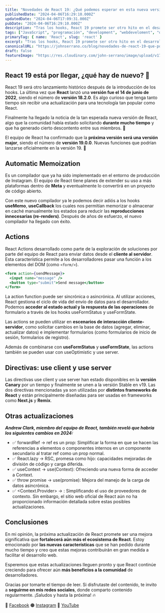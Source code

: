 ```yaml
---
title: "Novedades de React 19: ¿Qué podemos esperar en esta nueva versión?"
publishedDate: "2024-04-06T16:29:10.000Z"
updatedDate: "2024-04-06T17:09:31.000Z"
pubDate: "2024-04-06T16:29:10.000Z"
description: "Tras los hooks, React 19 promete ser otro hito en el desarrollo. Descubre más sobre este próximo lanzamiento que seguirá al 18.2.0 de junio de 2022."
tags: ["JavaScript", "programación", "development", "webdeveloment", "desarrollo-web", "react", "frontend", "front-end", "software", "web", "johnserrano.co", "johnserrano", "sistemas", "programadores", "informatica", "johnserranodev"]
primaryTag: { name: 'React', slug: 'react' }
excerpt: "Tras los hooks, React 19 promete ser otro hito en el desarrollo. Descubre más sobre este próximo lanzamiento que seguirá al 18.2.0 de junio de 2022."
canonicalURL: "https://johnserrano.co/blog/novedades-de-react-19-que-podemos-esperar-en-esta-nueva-version"
draft: false
featureImage: "https://res.cloudinary.com/john-serrano/image/upload/v1712408986/John%20Serrano/Blog%20Post/novedades-de-react-19-que-podemos-esperar-en-esta-nueva-version/react19_gufm1n.jpg"
---
```


## React 19 está por llegar, ¿qué hay de nuevo? 🚩

React 19 será otro lanzamiento histórico después de la introducción de los hooks. La última vez que **React** lanzó una **versión fue el 14 de junio de 2022**, siendo el número de **versión 18.2.0**. Es algo curioso que tenga tanto tiempo sin recibir una actualización para una tecnología tan popular como React.

Finalmente ha llegado la noticia de la tan esperada nueva versión de React, algo que la comunidad había estado solicitando **durante mucho tiempo** y que ha generado cierto descontento entre sus miembros. 🤨

El equipo de React ha confirmado que la **próxima versión será una versión major**, siendo el número de **versión 19.0.0**.
Nuevas funciones que podrían lanzarse oficialmente en la versión 19. 🚀

## Automatic Memoization
Es un compilador que ya ha sido implementado en el entorno de producción de Instagram. El equipo de React tiene planes de extender su uso a más plataformas dentro de **Meta** y eventualmente lo convertirá en un proyecto de código abierto.

Con este nuevo compilador ya le podemos decir adiós a los hooks **useMemo**, **useCallback** los cuales nos permitían memorizar o almacenar en caché manualmente los estados para reducir las **reproducciones innecesarias (re-renders)**. Después de años de esfuerzo, el nuevo compilador ha llegado con éxito.

## Actions
React Actions desarrollado como parte de la exploración de soluciones por parte del equipo de React para enviar datos desde el **cliente al servidor**. Esta característica permite a los desarrolladores pasar una función a los elementos del DOM (como `<form/>`).

```jsx
<form action={sendMessage}>
  <input name="message" />
  <button type="submit">Send message</button>
</form>
```

La action function puede ser sincrónica o asincrónica. Al utilizar acciones, React gestiona el ciclo de vida del envío de datos para el desarrollador. Podemos **acceder al estado actual y la respuesta de las operaciones** de formulario a través de los hooks useFormStatus y useFormState.

Las actions se pueden utilizar en **escenarios de interacción cliente-servidor**, como solicitar cambios en la base de datos (agregar, eliminar, actualizar datos) e implementar formularios (como formularios de inicio de sesión, formularios de registro).

Además de combinarse con **useFormStatus** y **useFormState**, las actions también se pueden usar con useOptimistic y use server.

## Directivas: use client y use server
Las directivas use client y use server han estado disponibles en la **versión Canary** por un tiempo y finalmente se unen a la versión Stable en v19.
Las dos directivas mencionadas ya son utilizadas por **distintos frameworks de React** y están principalmente diseñadas para ser usadas en frameworks como **Next.js** y **Remix**.

## Otras actualizaciones

***Andrew Clark, miembro del equipo de React, también reveló que habría los siguientes cambios en 2024:***
+ ✅ forwardRef → ref es un prop: Simplificar la forma en que se hacen las referencias a elementos o componentes internos en un componente secundario al tratar ref como un prop normal.
+ ✅ React.lazy → RSC, promesa como hijo: capacidades mejoradas de división de código y carga diferida.
+ ✅ useContext → use(Context): Ofreciendo una nueva forma de acceder a Context.
+ ✅ throw promise → use(promise): Mejora del manejo de la carga de datos asincrónica.
+ ✅ <Context.Provider> → <Context>: Simplificando el uso de proveedores de contexto.
Sin embargo, el sitio web oficial de React aún no ha proporcionado información detallada sobre estas posibles actualizaciones.

## Conclusiones
En mi opinión, la próxima actualización de React promete ser una mejora significativa que **fortalecerá aún más el ecosistema de React**. Estoy emocionado por **las nuevas características** que se han pedido durante mucho tiempo y creo que estas mejoras contribuirán en gran medida a facilitar el desarrollo web. 

Esperemos que estas actualizaciones lleguen pronto y que React continúe creciendo para ofrecer aún **más beneficios a la comunidad** de desarrolladores.

Gracias por tomarte el tiempo de leer. Si disfrutaste del contenido, te invito a **seguirme en mis redes sociales**, donde comparto contenido regularmente. ¡Saludos y hasta la próxima! 🔥

🔵 [Facebook](https://www.facebook.com/johnserranodev)
🟠 [Instagram](https://www.instagram.com/johnserranodev/)
🔴 [YouTube](https://www.youtube.com/@johnserranodev)